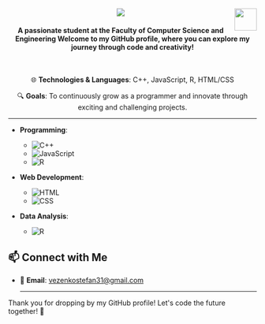 <h1 align="center">
    <img src="https://readme-typing-svg.herokuapp.com/?font=Righteous&size=35&center=true&vCenter=true&width=500&height=70&duration=4000&lines=print%28%22+Hello+world%22%29+%F0%9F%91%8B%3B+I'm+Stefan+Vezenkoski!" /> <img align="right" src="https://user-images.githubusercontent.com/74038190/212284087-bbe7e430-757e-4901-90bf-4cd2ce3e1852.gif" width="45">
</h1>

<h4 align="center">A passionate student at the Faculty of Computer Science and Engineering Welcome to my GitHub profile, where you can explore my journey through code and creativity!</h4>
<br/>
<div align="center">

 🌐 **Technologies & Languages**: C++, JavaScript, R, HTML/CSS
 
 🔍 **Goals**: To continuously grow as a programmer and innovate through exciting and challenging projects.
 </div>


<hr>

- **Programming**:
  - ![C++](https://img.shields.io/badge/-C++-00599C?style=flat&logo=cplusplus&logoColor=white)
  - ![JavaScript](https://img.shields.io/badge/-JavaScript-F7DF1E?style=flat&logo=javascript&logoColor=black)
  - ![R](https://img.shields.io/badge/-R-276DC3?style=flat&logo=r&logoColor=white)

- **Web Development**:
  - ![HTML](https://img.shields.io/badge/-HTML-E34F26?style=flat&logo=html5&logoColor=white)
  - ![CSS](https://img.shields.io/badge/-CSS-1572B6?style=flat&logo=css3&logoColor=white)

- **Data Analysis**:
  - ![R](https://img.shields.io/badge/-R-276DC3?style=flat&logo=r&logoColor=white)

## 📫 Connect with Me

- 📧 **Email**: [vezenkostefan31@gmail.com](mailto:vezenkostefan31@gmail.com)

  <hr>
  
Thank you for dropping by my GitHub profile! Let's code the future together! 🚀   

 

